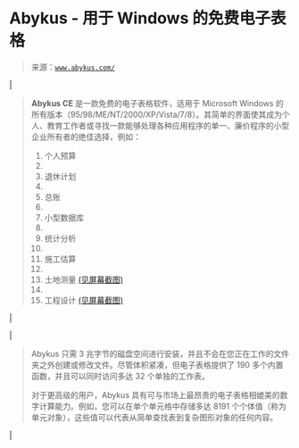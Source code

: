 <!--yml

类别：未分类

日期：2024-05-27 14:40:54

-->

# Abykus - 用于 Windows 的免费电子表格

> 来源：[`www.abykus.com/`](https://www.abykus.com/)

|

> **Abykus CE** 是一款免费的电子表格软件，适用于 Microsoft Windows 的所有版本（95/98/ME/NT/2000/XP/Vista/7/8）。其简单的界面使其成为个人、教育工作者或寻找一款能够处理各种应用程序的单一、廉价程序的小型企业所有者的绝佳选择，例如：
> 
> 1.  个人预算
> 1.  
> 1.  退休计划
> 1.  
> 1.  总账
> 1.  
> 1.  小型数据库
> 1.  
> 1.  统计分析
> 1.  
> 1.  施工估算
> 1.  
> 1.  土地测量 [(见屏幕截图)](http://www.abykus.com/screenshots.htm)
> 1.  
> 1.  工程设计 [(见屏幕截图)](http://www.abykus.com/screenshots.htm)

|

|

> Abykus 只需 3 兆字节的磁盘空间进行安装，并且不会在您正在工作的文件夹之外创建或修改文件。尽管体积紧凑，但电子表格提供了 190 多个内置函数，并且可以同时访问多达 32 个单独的工作表。
> 
> 对于更高级的用户，Abykus 具有可与市场上最昂贵的电子表格相媲美的数字计算能力。例如，您可以在单个单元格中存储多达 8191 个个体值（称为单元对象），这些值可以代表从简单查找表到复杂图形对象的任何内容。

|
